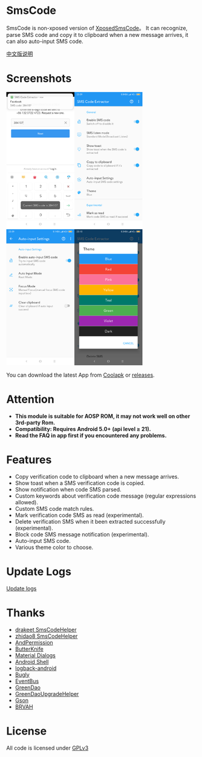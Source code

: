 # SmsCode
SmsCode is non-xposed version of [XposedSmsCode](https://github.com/tianma8023/XposedSmsCode)。 It can recognize, parse SMS code and copy it to clipboard when a new message arrives, it can also auto-input SMS code.

[中文版说明](/README-CN.md)

# Screenshots
<img src="art/en/01.png" width="180"/><img src="art/en/02.png" width="180"/><img src="art/en/03.png" width="180"/><img src="art/en/04.png" width="180"/>

You can download the latest App from [Coolapk](https://www.coolapk.com/apk/com.github.tianma8023.smscode) or [releases](https://github.com/tianma8023/SmsCode/releases/).

# Attention
- **This module is suitable for AOSP ROM, it may not work well on other 3rd-party Rom.**
- **Compatibility: Requires Android 5.0+ (api level ≥ 21).**
- **Read the FAQ in app first if you encountered any problems.**

# Features
- Copy verification code to clipboard when a new message arrives.
- Show toast when a SMS verification code is copied.
- Show notification when code SMS parsed.
- Custom keywords about verification code message (regular expressions allowed).
- Custom SMS code match rules.
- Mark verification code SMS as read (experimental).
- Delete verification SMS when it been extracted successfully (experimental).
- Block code SMS message notification (experimental).
- Auto-input SMS code.
- Various theme color to choose.

# Update Logs
[Update logs](/LOG-EN.md)

# Thanks
- [drakeet SmsCodeHelper](https://github.com/drakeet/SmsCodeHelper)
- [zhidao8 SmsCodeHelper](https://github.com/zhidao8/SmsCodeHelper)
- [AndPermission](https://github.com/yanzhenjie/AndPermission)
- [ButterKnife](https://github.com/JakeWharton/butterknife)
- [Material Dialogs](https://github.com/afollestad/material-dialogs)
- [Android Shell](https://github.com/jaredrummler/AndroidShell)
- [logback-android](https://github.com/tony19/logback-android)
- [Bugly](https://bugly.qq.com)
- [EventBus](https://github.com/greenrobot/EventBus)
- [GreenDao](https://github.com/greenrobot/greenDAO)
- [GreenDaoUpgradeHelper](https://github.com/yuweiguocn/GreenDaoUpgradeHelper)
- [Gson](https://github.com/google/gson)
- [BRVAH](https://github.com/CymChad/BaseRecyclerViewAdapterHelper)

# License
All code is licensed under [GPLv3](https://www.gnu.org/licenses/gpl-3.0.txt) 